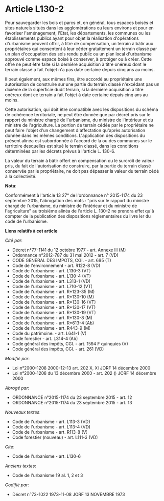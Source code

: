 # Article L130-2

Pour sauvegarder les bois et parcs et, en général, tous espaces boisés et sites naturels situés dans les agglomérations ou
leurs environs et pour en favoriser l'aménagement, l'Etat, les départements, les communes ou les établissements publics ayant
pour objet la réalisation d'opérations d'urbanisme peuvent offrir, à titre de compensation, un terrain à bâtir aux
propriétaires qui consentent à leur céder gratuitement un terrain classé par un plan d'occupation des sols rendu public ou un
plan local d'urbanisme approuvé comme espace boisé à conserver, à protéger ou à créer. Cette offre ne peut être faite si la
dernière acquisition à titre onéreux dont le terrain classé a fait l'objet n'a pas date certaine depuis cinq ans au moins. 

Il peut également, aux mêmes fins, être accordé au propriétaire une autorisation de construire sur une partie du terrain
classé n'excédant pas un dixième de la superficie dudit terrain, si la dernière acquisition à titre onéreux dont ce terrain a
fait l'objet à date certaine depuis cinq ans au moins. 

Cette autorisation, qui doit être compatible avec les dispositions du schéma de cohérence territoriale, ne peut être donnée
que par décret pris sur le rapport du ministre chargé de l'urbanisme, du ministre de l'intérieur et du ministre de
l'agriculture. La portion de terrain cédée par le propriétaire ne peut faire l'objet d'un changement d'affectation qu'après
autorisation donnée dans les mêmes conditions. L'application des dispositions du présent alinéa est subordonnée à l'accord de
la ou des communes sur le territoire desquelles est situé le terrain classé, dans les conditions déterminées par les décrets
prévus à l'article L. 130-6. 

La valeur du terrain à bâtir offert en compensation ou le surcroît de valeur pris, du fait de l'autorisation de construire,
par la partie du terrain classé conservée par le propriétaire, ne doit pas dépasser la valeur du terrain cédé à la
collectivité.

**Nota:**

Conformément à l'article 13 27° de l'ordonnance n° 2015-1174 du 23 septembre 2015, l'abrogation des mots : "pris sur le
rapport du ministre chargé de l'urbanisme, du ministre de l'intérieur et du ministre de l'agriculture" au troisième alinéa de
l'article L. 130-2 ne prendra effet qu'à compter de la publication des dispositions réglementaires du livre Ier du code de
l'urbanisme.

**Liens relatifs à cet article**

_Cité par_:

  - Décret n°77-1141 du 12 octobre 1977 - art. Annexe III (M)
  - Ordonnance n°2012-787 du 31 mai 2012 - art. 7 (VD)
  - CODE GENERAL DES IMPOTS, CGI. - art. 695 (T)
  - Code de l'environnement - art. R122-8 (VD)
  - Code de l'urbanisme - art. L130-3 (VT)
  - Code de l'urbanisme - art. L130-4 (VT)
  - Code de l'urbanisme - art. L313-1 (VD)
  - Code de l'urbanisme - art. L710-12 (VT)
  - Code de l'urbanisme - art. R*123-35 (M)
  - Code de l'urbanisme - art. R*130-10 (M)
  - Code de l'urbanisme - art. R*130-16 (VT)
  - Code de l'urbanisme - art. R*130-17 (VT)
  - Code de l'urbanisme - art. R*130-19 (VT)
  - Code de l'urbanisme - art. R*130-8 (M)
  - Code de l'urbanisme - art. R*613-4 (Ab)
  - Code de l'urbanisme - art. R443-9 (M)
  - Code du patrimoine. - art. L641-1 (V)
  - Code forestier - art. L314-4 (Ab)
  - Code général des impôts, CGI. - art. 1594 F quinquies (V)
  - Code général des impôts, CGI. - art. 261 (VD)

_Modifié par_:

  - Loi n°2000-1208 2000-12-13 art. 202 X, XI JORF 14 décembre 2000
  - Loi n°2000-1208 du 13 décembre 2000 - art. 202 () JORF 14 décembre 2000

_Abrogé par_:

  - ORDONNANCE n°2015-1174 du 23 septembre 2015 - art. 12
  - ORDONNANCE n°2015-1174 du 23 septembre 2015 - art. 13

_Nouveaux textes_:

  - Code de l'urbanisme - art. L113-3 (VD)
  - Code de l'urbanisme - art. L113-4 (VD)
  - Code de l'urbanisme - art. R113-8 (V)
  - Code forestier (nouveau) - art. L111-3 (VD)

_Cite_:

  - Code de l'urbanisme - art. L130-6

_Anciens textes_:

  - Code de l'urbanisme 19 al. 1, 2 et 3

_Codifié par_:

  - Décret n°73-1022 1973-11-08 JORF 13 NOVEMBRE 1973
